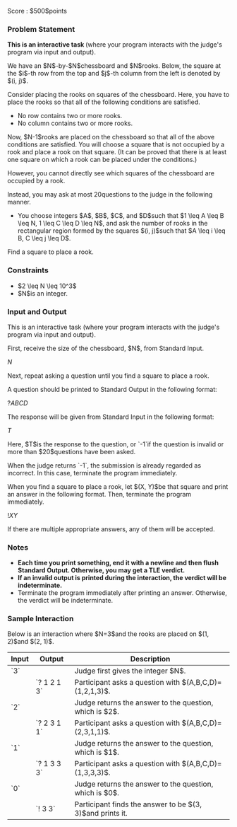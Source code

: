 
<div>

<span>

<span>

<p>
Score : $500$points
</p>

<div>

<section>

### **Problem Statement**

<p>

<strong>
This is an interactive task
</strong>
(where your program interacts with the judge's program via input and output).
</p>

<p>
We have an $N$-by-$N$chessboard and $N$rooks. Below, the square at the $i$-th row from the top and $j$-th column from the left is denoted by $(i, j)$.

Consider placing the rooks on squares of the chessboard. Here, you have to place the rooks so that all of the following conditions are satisfied.
</p>

<ul>

<li>
No row contains two or more rooks.
</li>

<li>
No column contains two or more rooks.
</li>

</ul>

<p>
Now, $N-1$rooks are placed on the chessboard so that all of the above conditions are satisfied. You will choose a square that is not occupied by a rook and place a rook on that square. (It can be proved that there is at least one square on which a rook can be placed under the conditions.)
</p>

<p>
However, you cannot directly see which squares of the chessboard are occupied by a rook.

Instead, you may ask at most $20$questions to the judge in the following manner.
</p>

<ul>

<li>
You choose integers $A$, $B$, $C$, and $D$such that $1 \leq A \leq B \leq N, 1 \leq C \leq D \leq N$, and ask the number of rooks in the rectangular region formed by the squares $(i, j)$such that $A \leq i \leq B, C \leq j \leq D$.
</li>

</ul>

<p>
Find a square to place a rook.
</p>

</section>

</div>

<div>

<section>

### **Constraints**

<ul>

<li>
$2 \leq N \leq 10^3$
</li>

<li>
$N$is an integer.
</li>

</ul>

</section>

</div>

<div>

<section>

### **Input and Output**

<p>
This is an interactive task (where your program interacts with the judge's program via input and output).
</p>

<p>
First, receive the size of the chessboard, $N$, from Standard Input.
</p>

<div>

$N$
</div>

<p>
Next, repeat asking a question until you find a square to place a rook.

A question should be printed to Standard Output in the following format:
</p>

<div>

$?$$A$$B$$C$$D$
</div>

<p>
The response will be given from Standard Input in the following format: 
</p>

<div>

$T$
</div>

<p>
Here, $T$is the response to the question, or `-1`if the question is invalid or more than $20$questions have been asked.
</p>

<p>
When the judge returns `-1`, the submission is already regarded as incorrect. In this case, terminate the program immediately.
</p>

<p>
When you find a square to place a rook, let $(X, Y)$be that square and print an answer in the following format. Then, terminate the program immediately.
</p>

<div>

$!$$X$$Y$
</div>

<p>
If there are multiple appropriate answers, any of them will be accepted.
</p>

</section>

</div>

<div>

<section>

### **Notes**

<ul>

<li>

<span>

<strong>
Each time you print something, end it with a newline and then flush Standard Output. Otherwise, you may get a 
<span>
TLE
</span>
verdict.
</strong>

</span>

</li>

<li>

<strong>
If an invalid output is printed during the interaction, the verdict will be indeterminate.
</strong>

</li>

<li>
Terminate the program immediately after printing an answer. Otherwise, the verdict will be indeterminate.
</li>

</ul>

</section>

</div>

<div>

<section>

### **Sample Interaction**

<p>
Below is an interaction where $N=3$and the rooks are placed on $(1, 2)$and $(2, 1)$.
</p>

<table>

<thead>

<tr>

<th>
Input
</th>

<th>
Output
</th>

<th>
Description
</th>

</tr>

</thead>

<tbody>

<tr>

<td>
`3`
</td>

<td>

</td>

<td>
Judge first gives the integer $N$.
</td>

</tr>

<tr>

<td>

</td>

<td>
`? 1 2 1 3`
</td>

<td>
Participant asks a question with $(A,B,C,D)=(1,2,1,3)$.
</td>

</tr>

<tr>

<td>
`2`
</td>

<td>

</td>

<td>
Judge returns the answer to the question, which is $2$.
</td>

</tr>

<tr>

<td>

</td>

<td>
`? 2 3 1 1`
</td>

<td>
Participant asks a question with $(A,B,C,D)=(2,3,1,1)$.
</td>

</tr>

<tr>

<td>
`1`
</td>

<td>

</td>

<td>
Judge returns the answer to the question, which is $1$.
</td>

</tr>

<tr>

<td>

</td>

<td>
`? 1 3 3 3`
</td>

<td>
Participant asks a question with $(A,B,C,D)=(1,3,3,3)$.
</td>

</tr>

<tr>

<td>
`0`
</td>

<td>

</td>

<td>
Judge returns the answer to the question, which is $0$.
</td>

</tr>

<tr>

<td>

</td>

<td>
`! 3 3`
</td>

<td>
Participant finds the answer to be $(3, 3)$and prints it.
</td>

</tr>

</tbody>

</table>

</section>

</div>

</span>

</span>

</div>
